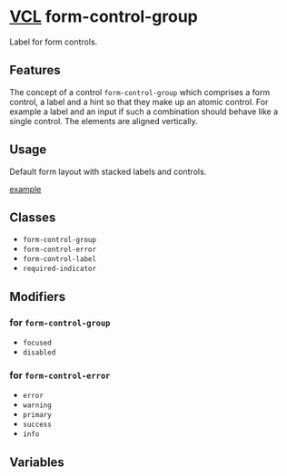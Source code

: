 # [VCL](https://vcl.github.io/vcl/) form-control-group

Label for form controls.

## Features

The concept of a control `form-control-group` which comprises a form control,
a label and a hint so that they make up an atomic control.
For example a label and an input if such a combination should behave
like a single control. The elements are aligned vertically.

## Usage

Default form layout with stacked labels and controls.

[example](/demo/example-input.html)

## Classes

- `form-control-group`
- `form-control-error`
- `form-control-label`
- `required-indicator`

## Modifiers

### for `form-control-group`

- `focused`
- `disabled`

### for `form-control-error`

- `error`
- `warning`
- `primary`
- `success`
- `info`

## Variables
